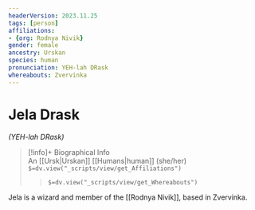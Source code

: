 ```yaml
---
headerVersion: 2023.11.25
tags: [person]
affiliations:
- {org: Rodnya Nivik}
gender: female
ancestry: Urskan
species: human
pronunciation: YEH-lah DRask
whereabouts: Zvervinka
---
```

# Jela Drask
*(YEH-lah DRask)*
>[!info]+ Biographical Info  
> An [[Ursk|Urskan]] [[Humans|human]] (she/her)  
> `$=dv.view("_scripts/view/get_Affiliations")`  
>> `$=dv.view("_scripts/view/get_Whereabouts")`

Jela is a wizard and member of the [[Rodnya Nivik]], based in Zvervinka. 
